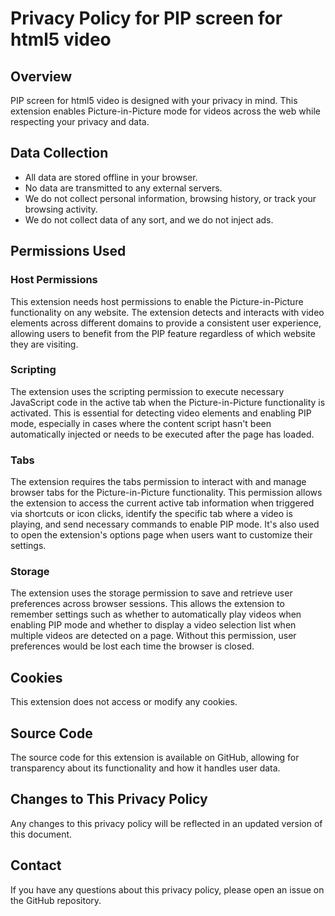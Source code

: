 # Privacy Policy for PIP screen for html5 video

## Overview
PIP screen for html5 video is designed with your privacy in mind. This extension enables Picture-in-Picture mode for videos across the web while respecting your privacy and data.

## Data Collection
- All data are stored offline in your browser.
- No data are transmitted to any external servers.
- We do not collect personal information, browsing history, or track your browsing activity.
- We do not collect data of any sort, and we do not inject ads.

## Permissions Used

### Host Permissions
This extension needs host permissions to enable the Picture-in-Picture functionality on any website. The extension detects and interacts with video elements across different domains to provide a consistent user experience, allowing users to benefit from the PIP feature regardless of which website they are visiting.

### Scripting
The extension uses the scripting permission to execute necessary JavaScript code in the active tab when the Picture-in-Picture functionality is activated. This is essential for detecting video elements and enabling PIP mode, especially in cases where the content script hasn't been automatically injected or needs to be executed after the page has loaded.

### Tabs
The extension requires the tabs permission to interact with and manage browser tabs for the Picture-in-Picture functionality. This permission allows the extension to access the current active tab information when triggered via shortcuts or icon clicks, identify the specific tab where a video is playing, and send necessary commands to enable PIP mode. It's also used to open the extension's options page when users want to customize their settings.

### Storage
The extension uses the storage permission to save and retrieve user preferences across browser sessions. This allows the extension to remember settings such as whether to automatically play videos when enabling PIP mode and whether to display a video selection list when multiple videos are detected on a page. Without this permission, user preferences would be lost each time the browser is closed.

## Cookies
This extension does not access or modify any cookies.

## Source Code
The source code for this extension is available on GitHub, allowing for transparency about its functionality and how it handles user data.

## Changes to This Privacy Policy
Any changes to this privacy policy will be reflected in an updated version of this document.

## Contact
If you have any questions about this privacy policy, please open an issue on the GitHub repository.
